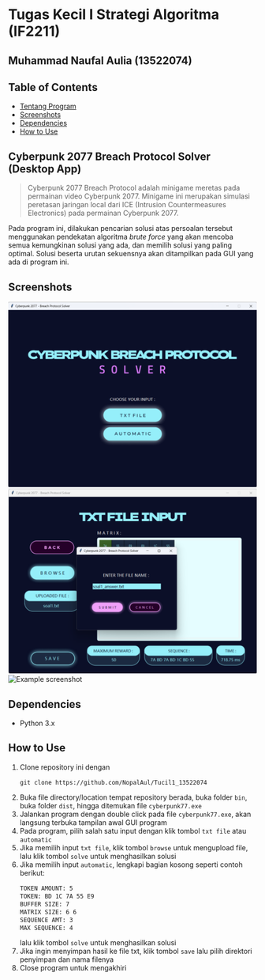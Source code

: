 # Tugas Kecil I Strategi Algoritma (IF2211)
## Muhammad Naufal Aulia (13522074)


## Table of Contents
* [Tentang Program](#cyberpunk)
* [Screenshots](#screenshots)
* [Dependencies](#dependencies)
* [How to Use](#how-to-use)


## Cyberpunk 2077 Breach Protocol Solver (Desktop App) <a href="cyberpunk"></a>
> Cyberpunk 2077 Breach Protocol adalah minigame meretas pada permainan video Cyberpunk 2077. Minigame ini merupakan simulasi peretasan jaringan local dari ICE (Intrusion Countermeasures Electronics) pada permainan Cyberpunk 2077. 

Pada program ini, dilakukan pencarian solusi atas persoalan tersebut menggunakan pendekatan algoritma _brute force_   yang akan mencoba semua kemungkinan solusi yang ada, dan memilih solusi yang paling optimal. Solusi beserta urutan sekuensnya akan ditampilkan pada GUI yang ada di program ini.

<!-- > Live demo [_here_](https://www.example.com).If you have the project hosted somewhere, include the link here. -->
<!-- [nonton ini dulu ga sih](https://youtu.be/kTaZdwUF400?si=oeym0EgkqAKwQucP) -->


## Screenshots <a href="screenshots"></a>
![Example screenshot](./readme_img/1.png)
![Example screenshot](./readme_img/2.png)
![Example screenshot](./readme_img/image8.png)

## Dependencies <a href="dependencies"></a>
- Python 3.x

## How to Use <a href="how-to-use"></a>
1. Clone repository ini dengan 
    ```
    git clone https://github.com/NopalAul/Tucil1_13522074
    ```
2. Buka file directory/location tempat repository berada, buka folder `bin`, buka folder `dist`, hingga ditemukan file `cyberpunk77.exe`
3. Jalankan program dengan double click pada file `cyberpunk77.exe`, akan langsung terbuka tampilan awal GUI program
4. Pada program, pilih salah satu input dengan klik tombol `txt file` atau `automatic`
5. Jika memilih input `txt file`, klik tombol `browse` untuk mengupload file, lalu klik tombol `solve` untuk menghasilkan solusi
6. Jika memilih input `automatic`, lengkapi bagian kosong seperti contoh berikut:
    ```
    TOKEN AMOUNT: 5
    TOKEN: BD 1C 7A 55 E9
    BUFFER SIZE: 7
    MATRIX SIZE: 6 6
    SEQUENCE AMT: 3
    MAX SEQUENCE: 4
    ```
    lalu klik tombol `solve` untuk menghasilkan solusi
7. Jika ingin menyimpan hasil ke file txt, klik tombol `save` lalu pilih direktori penyimpan dan nama filenya
8. Close program untuk mengakhiri
